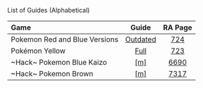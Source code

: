 List of Guides (Alphabetical) 

|Game|Guide|RA Page|
|:--|:--:|:--:|
|Pokemon Red and Blue Versions|[Outdated](Pokemon-Red-and-Blue-Versions-(Game-Boy))|[724](https://retroachievements.org/game/724)|
|Pokémon Yellow|[Full](Pok%C3%A9mon-Yellow-(Game-Boy))|[723](https://retroachievements.org/game/723)|
|\~Hack\~ Pokemon Blue Kaizo |[[m]](Pokemon-Blue-Kaizo-(Hack)-(Game-Boy))|[6690](https://retroachievements.org/game/6690)|
|\~Hack\~ Pokemon Brown |[[m]](Pokemon-Brown-(Hack)-(Game-Boy))|[7317](https://retroachievements.org/game/7317)